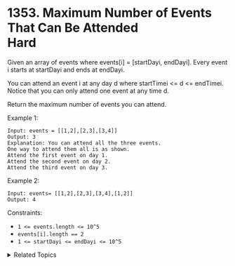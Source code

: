 # 1353. Maximum Number of Events That Can Be Attended<br> Hard

Given an array of events where events[i] = [startDayi, endDayi]. Every event i starts at startDayi and ends at endDayi.

You can attend an event i at any day d where startTimei <= d <= endTimei. Notice that you can only attend one event at any time d.

Return the maximum number of events you can attend.

Example 1:

```
Input: events = [[1,2],[2,3],[3,4]]
Output: 3
Explanation: You can attend all the three events.
One way to attend them all is as shown.
Attend the first event on day 1.
Attend the second event on day 2.
Attend the third event on day 3.
```

Example 2:

```
Input: events= [[1,2],[2,3],[3,4],[1,2]]
Output: 4
```

Constraints:

- `1 <= events.length <= 10^5`
- `events[i].length == 2`
- `1 <= startDayi <= endDayi <= 10^5`

<details>

<summary> Related Topics </summary>

-   `Heap`
-   `Segment Tree`
-   `Sort`

</details>
